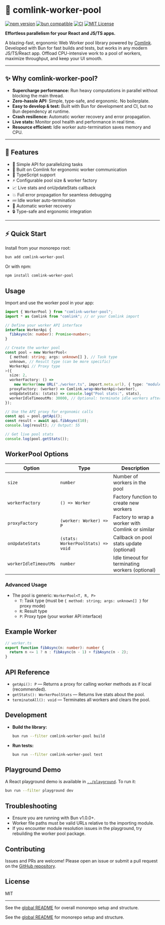 # 🚀 comlink-worker-pool

[![npm version](https://img.shields.io/npm/v/comlink-worker-pool?color=blue)](https://www.npmjs.com/package/comlink-worker-pool)
[![bun compatible](https://img.shields.io/badge/bun-%E2%9C%94%EF%B8%8F-green)](https://bun.sh/)
[![CI](https://github.com/natanelia/comlink-worker-pool/actions/workflows/ci.yml/badge.svg)](https://github.com/natanelia/comlink-worker-pool/actions)
[![MIT License](https://img.shields.io/badge/license-MIT-blue.svg)](LICENSE)

**Effortless parallelism for your React and JS/TS apps.**

A blazing-fast, ergonomic Web Worker pool library powered by [Comlink](https://github.com/GoogleChromeLabs/comlink). Developed with Bun for fast builds and tests, but works in any modern JS/TS/React app. Offload CPU-intensive work to a pool of workers, maximize throughput, and keep your UI smooth.

---

## ✨ Why comlink-worker-pool?

- **Supercharge performance:** Run heavy computations in parallel without blocking the main thread.
- **Zero-hassle API:** Simple, type-safe, and ergonomic. No boilerplate.
- **Easy to develop & test:** Built with Bun for development and CI, but no Bun dependency at runtime.
- **Crash resilience:** Automatic worker recovery and error propagation.
- **Live stats:** Monitor pool health and performance in real time.
- **Resource efficient:** Idle worker auto-termination saves memory and CPU.

---

## 🚦 Features

- 🧩 Simple API for parallelizing tasks
- 🔗 Built on Comlink for ergonomic worker communication
- 🦾 TypeScript support
- ⚡ Configurable pool size & worker factory
- 📈 Live stats and onUpdateStats callback
- 💥 Full error propagation for seamless debugging
- 💤 Idle worker auto-termination
- 🔄 Automatic worker recovery
- 🔒 Type-safe and ergonomic integration

---

## ⚡ Quick Start

Install from your monorepo root:

```bash
bun add comlink-worker-pool
```

Or with npm:

```bash
npm install comlink-worker-pool
```

## Usage

Import and use the worker pool in your app:

```ts
import { WorkerPool } from "comlink-worker-pool";
import * as Comlink from "comlink"; // or your Comlink import

// Define your worker API interface
interface WorkerApi {
  fibAsync(n: number): Promise<number>;
}

// Create the worker pool
const pool = new WorkerPool<
  { method: string; args: unknown[] }, // Task type
  unknown, // Result type (can be more specific)
  WorkerApi // Proxy type
>({
  size: 2,
  workerFactory: () =>
    new Worker(new URL("./worker.ts", import.meta.url), { type: "module" }),
  proxyFactory: (worker) => Comlink.wrap<WorkerApi>(worker),
  onUpdateStats: (stats) => console.log("Pool stats:", stats),
  workerIdleTimeoutMs: 30000, // Optional: terminate idle workers after 30s
});

// Use the API proxy for ergonomic calls
const api = pool.getApi();
const result = await api.fibAsync(10);
console.log(result); // Output: 55

// Get live pool stats
console.log(pool.getStats());
```

## WorkerPool Options

| Option                | Type                               | Description                                      |
| --------------------- | ---------------------------------- | ------------------------------------------------ |
| `size`                | `number`                           | Number of workers in the pool                    |
| `workerFactory`       | `() => Worker`                     | Factory function to create new workers           |
| `proxyFactory`        | `(worker: Worker) => P`            | Factory to wrap a worker with Comlink or similar |
| `onUpdateStats`       | `(stats: WorkerPoolStats) => void` | Callback on pool stats update (optional)         |
| `workerIdleTimeoutMs` | `number`                           | Idle timeout for terminating workers (optional)  |

### Advanced Usage

- The pool is generic: `WorkerPool<T, R, P>`
  - `T`: Task type (must be `{ method: string; args: unknown[] }` for proxy mode)
  - `R`: Result type
  - `P`: Proxy type (your worker API interface)

## Example Worker

```ts
// worker.ts
export function fibAsync(n: number): number {
  return n <= 1 ? n : fibAsync(n - 1) + fibAsync(n - 2);
}
```

## API Reference

- `getApi(): P` — Returns a proxy for calling worker methods as if local (recommended).
- `getStats(): WorkerPoolStats` — Returns live stats about the pool.
- `terminateAll(): void` — Terminates all workers and clears the pool.

## Development

- **Build the library:**
  ```bash
  bun run --filter comlink-worker-pool build
  ```
- **Run tests:**
  ```bash
  bun run --filter comlink-worker-pool test
  ```

## Playground Demo

A React playground demo is available in [`../playground`](../playground). To run it:

```bash
bun run --filter playground dev
```

## Troubleshooting

- Ensure you are running with Bun v1.0.0+.
- Worker file paths must be valid URLs relative to the importing module.
- If you encounter module resolution issues in the playground, try rebuilding the worker pool package.

## Contributing

Issues and PRs are welcome! Please open an issue or submit a pull request on the [GitHub repository](https://github.com/natanelia/comlink-worker-pool).

## License

MIT

---

See the [global README](../../README.md) for overall monorepo setup and structure.

See the [global README](../../README.md) for monorepo setup and structure.
